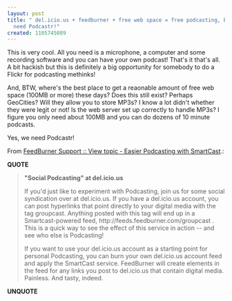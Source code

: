 ```yaml
---
layout: post
title: " del.icio.us + feedburner + free web space = free podcasting, but we really
  need Podcastr!"
created: 1105745089
---
```

<p>This is very cool. All you need is a microphone, a computer and some recording software and you can have your own podcast! That's it that's all.  A bit hackish but this is definitely a big opportunity for somebody to do a Flickr for podcasting methinks!</p>

<p>And, BTW, where's the best place to get a reaonable amount of free web space (100MB or more) these days? Does this still exist? Perhaps GeoCities? Will they allow you to store MP3s? I know a lot didn't whether they were legit or not! Is the web server set up correctly to handle MP3s? I figure you only need about 100MB and you can do dozens of 10 minute podcasts.</p>

<p>Yes, we need Podcastr!
</p>
<p>From <a href="http://forums.feedburner.com/viewtopic.php?t=20">FeedBurner Support :: View topic - Easier Podcasting with SmartCast</a>.:</p>
<p><b>QUOTE</b></p><blockquote><p><b>"Social Podcasting" at del.icio.us</b></p>
<p>If you'd just like to experiment with Podcasting, join us for some social syndication over at del.icio.us. If you have a del.icio.us account, you can post hyperlinks that point directly to your digital media with the tag groupcast. Anything posted with this tag will end up in a Smartcast-powered feed, http://feeds.feedburner.com/groupcast . This is a quick way to see the effect of this service in action -- and see who else is Podcasting!
</p>
<p>If you want to use your del.icio.us account as a starting point for personal Podcasting, you can burn your own del.icio.us account feed and apply the SmartCast service. FeedBurner will create <enclosure> elements in the feed for any links you post to del.icio.us that contain digital media. Painless. And tasty, indeed. </p></blockquote><p><b>UNQUOTE</b></p>



